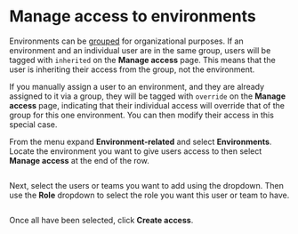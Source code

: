 # Manage access to environments


Environments can be [grouped](groups.md) for organizational purposes. If an environment and an individual user are in the same group, users will be tagged with `inherited` on the **Manage access** page. This means that the user is inheriting their access from the group, not the environment.

If you manually assign a user to an environment, and they are already assigned to it via a group, they will be tagged with `override` on the **Manage access** page, indicating that their individual access will override that of the group for this one environment. You can then modify their access in this special case.


From the menu expand **Environment-related** and select **Environments**. Locate the environment you want to give users access to then select **Manage access** at the end of the row.

<figure><img src="..//assets/2.20-environments-access.gif" alt=""><figcaption></figcaption></figure>

Next, select the users or teams you want to add using the dropdown. Then use the **Role** dropdown to select the role you want this user or team to have.

<figure><img src="..//assets/2.20-environments-access-create.png" alt=""><figcaption></figcaption></figure>

Once all have been selected, click **Create access**.
